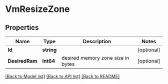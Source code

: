 # VmResizeZone

## Properties

Name | Type | Description | Notes
------------ | ------------- | ------------- | -------------
**Id** | **string** |  | [optional] 
**DesiredRam** | **int64** | desired memory zone size in bytes | [optional] 

[[Back to Model list]](../README.md#documentation-for-models) [[Back to API list]](../README.md#documentation-for-api-endpoints) [[Back to README]](../README.md)


